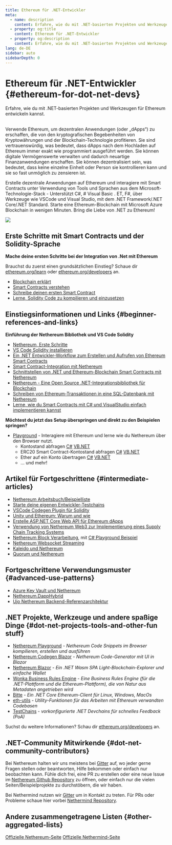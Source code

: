 ```yaml
---
title: Ethereum für .NET-Entwickler
meta:
  - name: description
    content: Erfahre, wie du mit .NET-basierten Projekten und Werkzeugen für Ethereum entwickeln kannst
  - property: og:title
    content: Ethereum für .NET-Entwickler
  - property: og:description
    content: Erfahre, wie du mit .NET-basierten Projekten und Werkzeugen für Ethereum entwickeln kannst
lang: de-DE
sidebar: auto
sidebarDepth: 0
---
```


# Ethereum für .NET-Entwickler {#ethereum-for-dot-net-devs}

<div class="featured">Erfahre, wie du mit .NET-basierten Projekten und Werkzeugen für Ethereum entwickeln kannst.</div><br>

Verwende Ethereum, um dezentralen Anwendungen (oder „dApps“) zu erschaffen, die von den kryptografischen Begebenheiten von Kryptowährungen und der Blockchain-Technologie profitieren. Sie sind vertrauenswürdig, was bedeutet, dass dApps nach dem Hochladen auf Ethereum immer exakt wie programmiert ausgeführt werden. Sie können digitale Vermögenswerte verwalten und dadurch neuartige Finanzanwendungen erschaffen. Sie können dezentralisiert sein, was bedeutet, dass keine einzelne Einheit oder Person sie kontrollieren kann und sie so fast unmöglich zu zensieren ist.

Erstelle dezentrale Anwendungen auf Ethereum und interagiere mit Smart Contracts unter Verwendung von Tools und Sprachen aus dem Microsoft-Technologie-Stack - Unterstützt C#, # Visual Basic . ET, F#, über Werkzeuge wie VSCode und Visual Studio, mit dem .NET Framework/.NET Core/.NET Standard. Starte eine Ethereum-Blockchain mit Microsoft Azure Blockchain in wenigen Minuten. Bring die Liebe von .NET zu Ethereum!

<img src="https://raw.githubusercontent.com/Nethereum/Nethereum/master/logos/logo192x192t.png" />

## Erste Schritte mit Smart Contracts und der Solidity-Sprache

**Mache deine ersten Schritte bei der Integration von .Net mit Ethereum**

Brauchst du zuerst einen grundsätzlichen Einstieg? Schaue dir [ethereum.org/learn](/de/learn/) oder [ethereum.org/developers](/de/developers/) an.

- [Blockchain erklärt](https://kauri.io/article/d55684513211466da7f8cc03987607d5/blockchain-explained)
- [Smart Contracts verstehen](https://kauri.io/article/e4f66c6079e74a4a9b532148d3158188/ethereum-101-part-5-the-smart-contract)
- [Schreibe deinen ersten Smart Contract](https://kauri.io/article/124b7db1d0cf4f47b414f8b13c9d66e2/remix-ide-your-first-smart-contract)
- [Lerne, Solidity Code zu kompilieren und einzusetzen](https://kauri.io/article/973c5f54c4434bb1b0160cff8c695369/understanding-smart-contract-compilation-and-deployment)

## Einstiegsinformationen und Links {#beginner-references-and-links}

**Einführung der Nethereum Bibliothek und VS Code Solidity**

- [Nethereum, Erste Schritte](https://docs.nethereum.com/en/latest/getting-started/)
- [VS Code Solidity installieren](https://marketplace.visualstudio.com/items?itemName=JuanBlanco.solidity)
- [Ein .NET Entwickler-Workflow zum Erstellen und Aufrufen von Ethereum Smart Contracts](https://medium.com/coinmonks/a-net-developers-workflow-for-creating-and-calling-ethereum-smart-contracts-44714f191db2)
- [Smart Contract-Integration mit Nethereum](https://kauri.io/article/b54334b0695342c1bbe161c4c4467b50/smart-contracts-integration-with-nethereum)
- [Schnittstellen von .NET und Ethereum-Blockchain Smart Contracts mit Nethereum](https://medium.com/my-blockchain-development-daily-journey/interfacing-net-and-ethereum-blockchain-smart-contracts-with-nethereum-2fa3729ac933)
- [Nethereum - Eine Open Source .NET-Integrationsbibliothek für Blockchain](https://kauri.io/article/d15dfd4903f149cdb84b3ce666103b52/v1/nethereum-an-open-source-.net-integration-library-for-blockchain)
- [Schreiben von Ethereum-Transaktionen in eine SQL-Datenbank mit Nethereum](https://medium.com/coinmonks/writing-ethereum-transactions-to-sql-database-using-nethereum-fd94e0e4fa36)
- [Lerne, wie du Smart Contracts mit C# und VisualStudio einfach implementieren kannst](https://koukia.ca/deploy-ethereum-smart-contracts-using-c-and-visualstudio-5be188ae928c) <br>

**Möchtest du jetzt das Setup überspringen und direkt zu den Beispielen springen?**

- [Playground](http://playground.nethereum.com/) - Interagiere mit Ethereum und lerne wie du Nethereum über den Browser nutzt.
  - Kontostand abfragen [C#](http://playground.nethereum.com/csharp/id/1001) [VB.NET](http://playground.nethereum.com/vb/id/2001)
  - ERC20 Smart Contract-Kontostand abfragen [C#](http://playground.nethereum.com/csharp/id/1005) [VB.NET](http://playground.nethereum.com/vb/id/2004)
  - Ether auf ein Konto übertragen [C#](http://playground.nethereum.com/csharp/id/1003) [VB.NET](http://playground.nethereum.com/vb/id/2003)
  - ... und mehr!

## Artikel für Fortgeschrittene {#intermediate-articles}

- [Nethereum Arbeitsbuch/Beispielliste](http://docs.nethereum.com/en/latest/Nethereum.Workbooks/docs/)
- [Starte deine eigenen Entwickler-Testchains](https://github.com/Nethereum/Testchains)
- [VSCode Codegen Plugin für Solidity](https://docs.nethereum.com/en/latest/nethereum-codegen-vscodesolidity/)
- [Unity und Ethereum: Warum und wie](https://www.raywenderlich.com/5509-unity-and-ethereum-why-and-how)
- [Erstelle ASP.NET Core Web API für Ethereum dApps](https://tech-mint.com/create-asp-net-core-web-api-for-ethereum-dapps/)
- [Verwendung von Nethereum Web3 zur Implementierung eines Supply Chain Tracking Systems](http://blog.pomiager.com/post/using-nethereum-web3-to-implement-a-supply-chain-traking-system4)
- [Nethereum Block Verarbeitung](https://nethereum.readthedocs.io/en/latest/nethereum-block-processing-detail/), mit [C# Playground Beispiel](http://playground.nethereum.com/csharp/id/1025)
- [Nethereum Websocket Streaming](https://nethereum.readthedocs.io/en/latest/nethereum-subscriptions-streaming/)
- [Kaleido und Nethereum](https://kaleido.io/kaleido-and-nethereum/)
- [Quorum und Nethereum](https://github.com/Nethereum/Nethereum/blob/master/src/Nethereum.Quorum/README.md)

## Fortgeschrittene Verwendungsmuster {#advanced-use-patterns}

- [Azure Key Vault und Nethereum](https://github.com/Azure-Samples/bc-community-samples/tree/master/akv-nethereum)
- [Nethereum.DappHybrid](https://github.com/Nethereum/Nethereum.DappHybrid)
- [Ujo Nethereum Backend-Referenzarchitektur](https://docs.nethereum.com/en/latest/nethereum-ujo-backend-sample/)

## .NET Projekte, Werkzeuge und andere spaßige Dinge {#dot-net-projects-tools-and-other-fun stuff}

- [Nethereum Playground](http://playground.nethereum.com/) - _Nethereum Code Snippets im Browser kompilieren, erstellen und ausführen_
- [Nethereum Codegen Blazor](https://github.com/Nethereum/Nethereum.CodeGen.Blazor) - _Nethereum Code-Generator mit UI in Blazor_
- [Nethereum Blazor](https://github.com/Nethereum/NethereumBlazor) - _Ein .NET Wasm SPA Light-Blockchain-Explorer und einfache Wallet_
- [Wonka Business Rules Engine](https://docs.nethereum.com/en/latest/wonka/) - _Eine Business Rules Engine (für die .NET-Plattform und die Ethereum-Plattform), die von Natur aus Metadaten angetrieben wird_
- [Bitte](https://github.com/NethermindEth/nethermind) - _Ein .NET Core Ethereum-Client für Linux, Windows, MacOs_
- [eth-utils](https://github.com/ethereum/eth-utils/) - _Utility-Funktionen für das Arbeiten mit Ethereum verwandten Codebasen_
- [TestChains](https://github.com/Nethereum/TestChains) - _vorkonfigurierte .NET Devchains für schnelles Feedback (PoA)_

Suchst du weitere Informationen? Schau dir [ethereum.org/developers](/de/developers/) an.

## .NET-Community Mitwirkende {#dot-net-community-contributors}

Bei Nethereum halten wir uns meistens bei [Gitter](https://gitter.im/Nethereum/Nethereum) auf, wo jeder gerne Fragen stellen oder beantworten, Hilfe bekommen oder einfach nur beobachten kann. Fühle dich frei, eine PR zu erstellen oder eine neue Issue im [Nethereum Github Repository](https://github.com/Nethereum) zu öffnen, oder einfach nur die vielen Seiten/Beispielprojekte zu durchstöbern, die wir haben.

Bei Nethermind nutzen wir [Gitter](https://gitter.im/nethermindeth/nethermind) um in Kontakt zu treten. Für PRs oder Probleme schaue hier vorbei [Nethermind Repository](https://github.com/NethermindEth/nethermind).

## Andere zusammengetragene Listen {#other-aggregated-lists}

[Offizielle Nethereum-Seite](https://nethereum.com/) [Offizielle Nethermind-Seite](https://nethermind.io/)
